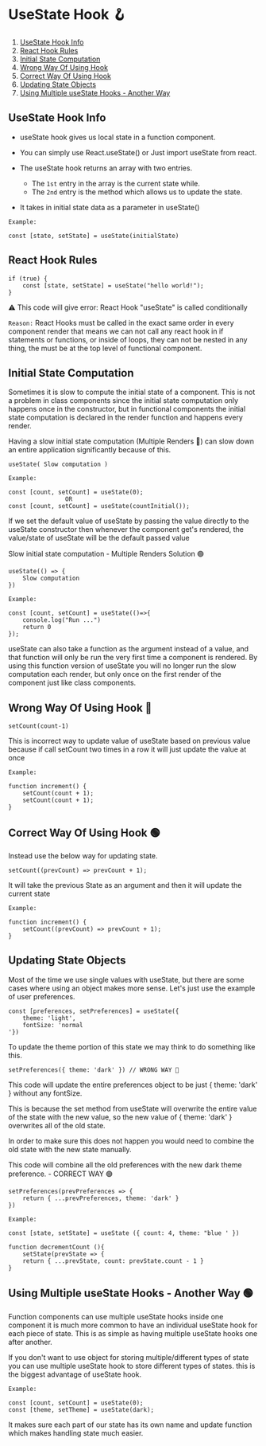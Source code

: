 # UseState Hook 🪝

1. [UseState Hook Info](#1)
2. [React Hook Rules](#2)
3. [Initial State Computation](#3)
4. [Wrong Way Of Using Hook](#4)
5. [Correct Way Of Using Hook](#5)
6. [Updating State Objects](#6)
7. [Using Multiple useState Hooks - Another Way](#7)

## UseState Hook Info <a name="1"></a>

- useState hook gives us local state in a function component.
- You can simply use React.useState() or Just import useState from react.
- The useState hook returns an array with two entries.

  - The `1st` entry in the array is the current state while.
  - The `2nd` entry is the method which allows us to update the state.

- It takes in initial state data as a parameter in useState() <br>

`Example:`

    const [state, setState] = useState(initialState)

## React Hook Rules <a name="2"></a>

    if (true) {
        const [state, setState] = useState("hello world!");
    }

⚠️ This code will give error: React Hook "useState" is called conditionally

`Reason:`
React Hooks must be called in the exact same order in every component render
that means we can not call any react hook in if statements or functions,
or inside of loops, they can not be nested in any thing, the must be at the
top level of functional component.

## Initial State Computation <a name="3"></a>

Sometimes it is slow to compute the initial state of a component.
This is not a problem in class components since the initial state
computation only happens once in the constructor, but in functional
components the initial state computation is declared in the render
function and happens every render.

Having a slow initial state computation (Multiple Renders 🔴)
can slow down an entire application significantly because of this.

    useState( Slow computation )

`Example:`

    const [count, setCount] = useState(0);
                    OR
    const [count, setCount] = useState(countInitial());

If we set the default value of useState by passing the value directly
to the useState constructor then whenever the component get's rendered,
the value/state of useState will be the default passed value

Slow initial state computation - Multiple Renders Solution 🟢

    useState(() => {
        Slow computation
    })

`Example:`

    const [count, setCount] = useState(()=>{
        console.log("Run ...")
        return 0
    });

useState can also take a function as the argument instead of a value,
and that function will only be run the very first time a component is rendered.
By using this function version of useState you will no longer run the
slow computation each render, but only once on the first render of the
component just like class components.

## Wrong Way Of Using Hook 🔴 <a name="4"></a>

    setCount(count-1)

This is incorrect way to update value of useState based on previous value because
if call setCount two times in a row it will just update the value at once

`Example:`

    function increment() {
        setCount(count + 1);
        setCount(count + 1);
    }

## Correct Way Of Using Hook 🟢 <a name="5"></a>

Instead use the below way for updating state.

    setCount((prevCount) => prevCount + 1);

It will take the previous State as an argument and then it will update the current state

`Example:`

    function increment() {
        setCount((prevCount) => prevCount + 1);
    }

## Updating State Objects <a name="6"></a>

Most of the time we use single values with useState,
but there are some cases where using an object makes more sense.
Let's just use the example of user preferences.

    const [preferences, setPreferences] = useState({
        theme: 'light',
        fontSize: 'normal
    '})

To update the theme portion of this state we may think to do something like this.

    setPreferences({ theme: 'dark' }) // WRONG WAY 🔴

This code will update the entire preferences object to be just { theme: 'dark' }
without any fontSize.

This is because the set method from useState will overwrite the entire value
of the state with the new value, so the new value of { theme: 'dark' } overwrites
all of the old state.

In order to make sure this does not happen you would need to combine the
old state with the new state manually.

This code will combine all the old preferences
with the new dark theme preference. - CORRECT WAY 🟢

    setPreferences(prevPreferences => {
        return { ...prevPreferences, theme: 'dark' }
    })

`Example:`

    const [state, setState] = useState ({ count: 4, theme: "blue ' })

    function decrementCount (){
        setState(prevState => {
        return { ...prevState, count: prevState.count - 1 }
    }

## Using Multiple useState Hooks - Another Way 🟢 <a name="7"></a>

Function components can use multiple useState hooks inside one component
it is much more common to have an individual useState hook for each piece of state.
This is as simple as having multiple useState hooks one after another.

If you don't want to use object for storing multiple/different types of state
you can use multiple useState hook to store different types of states.
this is the biggest advantage of useState hook.

`Example:`

    const [count, setCount] = useState(0);
    const [theme, setTheme] = useState(dark);

It makes sure each part of our state has its own name and update function
which makes handling state much easier.
